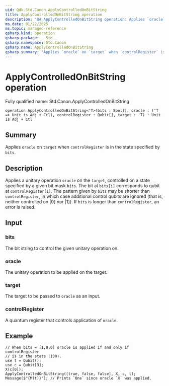 ```yaml
---
uid: Qdk.Std.Canon.ApplyControlledOnBitString
title: ApplyControlledOnBitString operation
description: "Q# ApplyControlledOnBitString operation: Applies `oracle` on `target` when `controlRegister` is in the state specified by `bits`."
ms.date: 01/22/2025
ms.topic: managed-reference
qsharp.kind: operation
qsharp.package: __Std__
qsharp.namespace: Std.Canon
qsharp.name: ApplyControlledOnBitString
qsharp.summary: "Applies `oracle` on `target` when `controlRegister` is in the state specified by `bits`."
---
```


# ApplyControlledOnBitString operation

Fully qualified name: Std.Canon.ApplyControlledOnBitString

```qsharp
operation ApplyControlledOnBitString<'T>(bits : Bool[], oracle : ('T => Unit is Adj + Ctl), controlRegister : Qubit[], target : 'T) : Unit is Adj + Ctl
```

## Summary
Applies `oracle` on `target` when `controlRegister`
is in the state specified by `bits`.

## Description
Applies a unitary operation `oracle` on the `target`, controlled
on a state specified by a given bit mask `bits`.
The bit at `bits[i]` corresponds to qubit at `controlRegister[i]`.
The pattern given by `bits` may be shorter than `controlRegister`,
in which case additional control qubits are ignored (that is, neither
controlled on |0⟩ nor |1⟩).
If `bits` is longer than `controlRegister`, an error is raised.

## Input
### bits
The bit string to control the given unitary operation on.
### oracle
The unitary operation to be applied on the target.
### target
The target to be passed to `oracle` as an input.
### controlRegister
A quantum register that controls application of `oracle`.

## Example
```qsharp
// When bits = [1,0,0] oracle is applied if and only if controlRegister
// is in the state |100⟩.
use t = Qubit();
use c = Qubit[3];
X(c[0]);
ApplyControlledOnBitString([true, false, false], X, c, t);
Message($"{M(t)}"); // Prints `One` since oracle `X` was applied.
```

